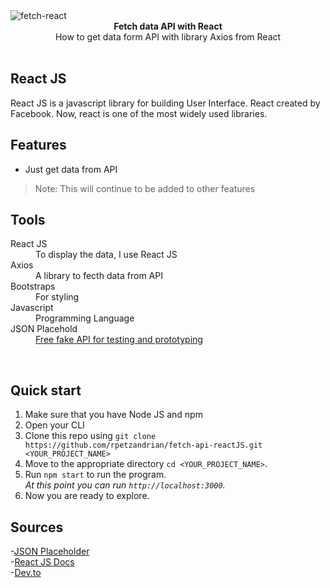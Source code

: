 <img src="https://i.ibb.co/Jqd66rV/fetch-react.png" alt="fetch-react" align="center" />

<br />

<div align="center"><strong>Fetch data API with React</strong></div>
<div align="center">How to get data form API with library Axios from React</div>

<br />

## React JS
<div>React JS is a javascript library for building User Interface. React created by Facebook. Now, react 
is one of the most widely used libraries.</div>

## Features
- Just get data from API 

> Note: This will continue to be added to other features

## Tools

<dl>
  <dt>React JS</dt>
  <dd>To display the data, I use React JS</dd>

  <dt>Axios</dt>
  <dd>A library to fecth data from API</dd>

  <dt>Bootstraps</dt>
  <dd>For styling</dd>

  <dt>Javascript</dt>
  <dd>Programming Language</dd>

  <dt>JSON Placehold</dt>
  <dd><a href='https://jsonplaceholder.typicode.com/'>Free fake API for testing and prototyping</a></dd>
 </dl>
 
 <br />
 
## Quick start

1.  Make sure that you have Node JS and npm
2.  Open your CLI
3.  Clone this repo using `git clone https://github.com/rpetzandrian/fetch-api-reactJS.git <YOUR_PROJECT_NAME>`
4.  Move to the appropriate directory `cd <YOUR_PROJECT_NAME>`.<br />
5.  Run `npm start` to run the program.<br />
    _At this point you can run `http://localhost:3000`._
6.  Now you are ready to explore.

## Sources

-<a href='https://jsonplaceholder.typicode.com'>JSON Placeholder</a><br />
-<a href='https://reactjs.org/'>React JS Docs</a><br />
-<a href='https://dev.to/sachinsmahajan/use-axios-with-react-3hka'>Dev.to</a>


